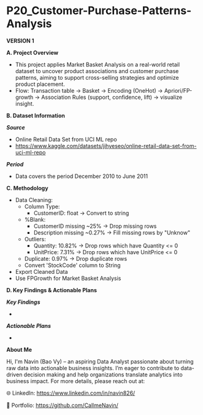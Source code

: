 # P20_Customer-Purchase-Patterns-Analysis

**VERSION 1**

**A. Project Overview**

- This project applies Market Basket Analysis on a real-world retail dataset to uncover product associations and customer purchase patterns, aiming to support cross-selling strategies and optimize product placement.
- Flow: Transaction table → Basket → Encoding (OneHot) → Apriori/FP-growth → Association Rules (support, confidence, lift) → visualize insight.

**B. Dataset Information**

_**Source**_

- Online Retail Data Set from UCI ML repo
- https://www.kaggle.com/datasets/jihyeseo/online-retail-data-set-from-uci-ml-repo

**_Period_**

- Data covers the period December 2010 to June 2011

**C. Methodology**

- Data Cleaning:
  + Column Type:
    - CustomerID: float → Convert to string
  + %Blank:
    - CustomerID missing ~25% → Drop missing rows
    - Description missing ~0.27% → Fill missing rows by "Unknow"
  + Outliers:
    - Quantity: 10.82% → Drop rows which have Quantity <= 0
    - UnitPrice: 7.31% → Drop rows which have UnitPrice <= 0
  + Duplicate: 0.97% → Drop duplicate rows
  + Convert 'StockCode' column to String
- Export Cleaned Data
- Use FPGrowth for Market Basket Analysis

**D. Key Findings & Actionable Plans**

_**Key Findings**_

- 

_**Actionable Plans**_

- 

**About Me**

Hi, I'm Navin (Bao Vy) – an aspiring Data Analyst passionate about turning raw data into actionable business insights. I’m eager to contribute to data-driven decision making and help organizations translate analytics into business impact. For more details, please reach out at:

🌐 LinkedIn: https://www.linkedin.com/in/navin826/

📂 Portfolio: https://github.com/CallmeNavin/

